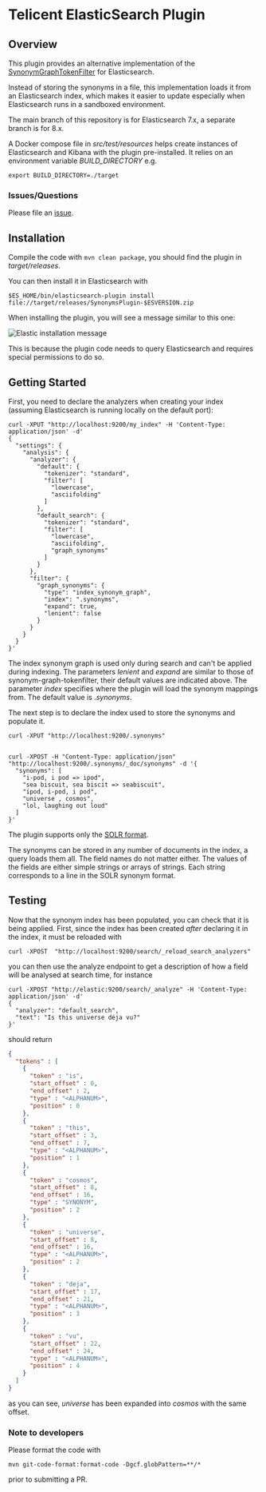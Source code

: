 # Telicent ElasticSearch Plugin

## Overview

This plugin provides an alternative implementation of the [SynonymGraphTokenFilter](https://www.elastic.co/guide/en/elasticsearch/reference/7.17/analysis-synonym-graph-tokenfilter.html) for Elasticsearch.

Instead of storing the synonyms in a file, this implementation loads it from an Elasticsearch index, which makes it easier to update especially when Elasticsearch runs in a sandboxed environment.

The main branch of this repository is for Elasticsearch 7.x, a separate branch is for 8.x.

A Docker compose file in _src/test/resources_ helps create instances of Elasticsearch and Kibana with the plugin pre-installed. It relies on an environment variable _BUILD_DIRECTORY_ e.g. 

```
export BUILD_DIRECTORY=./target
```

### Issues/Questions

Please file an [issue](https://github.com/Telicent-io/telicent-elastic/issues "issue").

## Installation

Compile the code with `mvn clean package`, you should find the plugin in _target/releases_.

You can then install it in Elasticsearch with

```
$ES_HOME/bin/elasticsearch-plugin install file://target/releases/SynonymsPlugin-$ESVERSION.zip
```

When installing the plugin, you will see a message similar to this one:

![Elastic installation message](https://user-images.githubusercontent.com/2104864/226297257-390d224a-dd1b-463a-a553-b77414315625.png)

This is because the plugin code needs to query Elasticsearch and requires special permissions to do so. 

## Getting Started

First, you need to declare the analyzers when creating your index (assuming Elasticsearch is running locally on the default port):

```
curl -XPUT "http://localhost:9200/my_index" -H 'Content-Type: application/json' -d'
{
  "settings": {
    "analysis": {
      "analyzer": {
        "default": {
          "tokenizer": "standard",
          "filter": [
            "lowercase",
            "asciifolding"
          ]
        },
        "default_search": {
          "tokenizer": "standard",
          "filter": [
            "lowercase",
            "asciifolding",
            "graph_synonyms"
          ]
        }
      },
      "filter": {
        "graph_synonyms": {
          "type": "index_synonym_graph",
          "index": ".synonyms",
          "expand": true,
          "lenient": false
        }
      }
    }
  }
}'

```

The index synonym graph is used only during search and can't be applied during indexing.
The parameters _lenient_ and _expand_ are similar to those of synonym-graph-tokenfilter, their default values are indicated above.
The parameter _index_ specifies where the plugin will load the synonym mappings from. The default value is _.synonyms_.

The next step is to declare the index used to store the synonyms and populate it.

```
curl -XPUT "http://localhost:9200/.synonyms"


curl -XPOST -H "Content-Type: application/json" "http://localhost:9200/.synonyms/_doc/synonyms" -d '{
  "synonyms": [
    "i-pod, i pod => ipod",
    "sea biscuit, sea biscit => seabiscuit",
    "ipod, i-pod, i pod",
    "universe , cosmos",
    "lol, laughing out loud"
  ]
}'

```

The plugin supports only the [SOLR format](https://www.elastic.co/guide/en/elasticsearch/reference/7.17/analysis-synonym-graph-tokenfilter.html#_solr_synonyms_2).

The synonyms can be stored in any number of documents in the index, a query loads them all. The field names do not matter either. The values of the fields are either simple strings or arrays of strings. Each string corresponds to a line in the SOLR synonym format.

## Testing

Now that the synonym index has been populated, you can check that it is being applied. First, since the index has been created *after* declaring it in the index, it must be reloaded with 

`curl -XPOST  "http://localhost:9200/search/_reload_search_analyzers"`

you can then use the analyze endpoint to get a description of how a field will be analysed at search time, for instance

```
curl -XPOST "http://elastic:9200/search/_analyze" -H 'Content-Type: application/json' -d'
{ 
  "analyzer": "default_search", 
  "text": "Is this universe déja vu?"
}'
```

should return

```json
{
  "tokens" : [
    {
      "token" : "is",
      "start_offset" : 0,
      "end_offset" : 2,
      "type" : "<ALPHANUM>",
      "position" : 0
    },
    {
      "token" : "this",
      "start_offset" : 3,
      "end_offset" : 7,
      "type" : "<ALPHANUM>",
      "position" : 1
    },
    {
      "token" : "cosmos",
      "start_offset" : 8,
      "end_offset" : 16,
      "type" : "SYNONYM",
      "position" : 2
    },
    {
      "token" : "universe",
      "start_offset" : 8,
      "end_offset" : 16,
      "type" : "<ALPHANUM>",
      "position" : 2
    },
    {
      "token" : "deja",
      "start_offset" : 17,
      "end_offset" : 21,
      "type" : "<ALPHANUM>",
      "position" : 3
    },
    {
      "token" : "vu",
      "start_offset" : 22,
      "end_offset" : 24,
      "type" : "<ALPHANUM>",
      "position" : 4
    }
  ]
}
```

as you can see, _universe_ has been expanded into _cosmos_ with the same offset.


### Note to developers

Please format the code with 

```
mvn git-code-format:format-code -Dgcf.globPattern=**/*
```

prior to submitting a PR.

